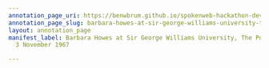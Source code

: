 ```yaml
---
annotation_page_uri: https://benwbrum.github.io/spokenweb-hackathon-development-noterms/annotations/barbara-howes-at-sir-george-williams-university-the-poetry-series-3-november-1967-canvas-1-toc.json
annotation_page_slug: barbara-howes-at-sir-george-williams-university-the-poetry-series-3-november-1967-canvas-1-toc
layout: annotation_page
manifest_label: Barbara Howes at Sir George Williams University, The Poetry Series,
  3 November 1967

---
```

